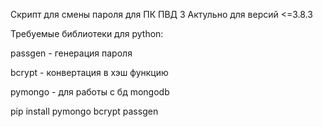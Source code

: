 Скрипт для смены  пароля для ПК ПВД 3
Актульно для версий <=3.8.3

Требуемые библиотеки для python:

  passgen - генерация пароля
  
  bcrypt - конвертация в хэш функцию 
  
  pymongo - для работы с бд mongodb

pip install pymongo bcrypt passgen
